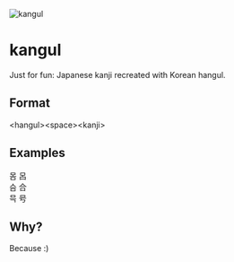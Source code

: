 ![kangul](https://raw.githubusercontent.com/marunouchi/kangul/master/logo.png)

kangul
======

Just for fun: Japanese kanji recreated with Korean hangul.

Format
------

\<hangul\>\<space\>\<kanji\>

Examples
-------

몸 呂  
슴 合  
믁 号

Why?
----

Because :)
